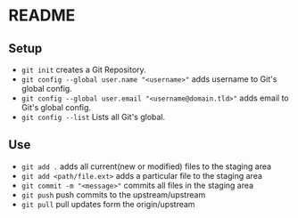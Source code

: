 # README

## Setup
- `git init` creates a Git Repository.
- `git config --global user.name "<username>"` adds username to Git's global config.
- `git config --global user.email "<username@domain.tld>"` adds email to Git's global config.
- `git config --list` Lists all Git's global.

## Use
- `git add .` adds all current(new or modified) files to the staging area
- `git add <path/file.ext>` adds a particular file to the staging area
- `git commit -m "<message>"` commits all files in the staging area
- `git push` push commits to the upstream/upstream
- `git pull` pull updates form the origin/upstream
